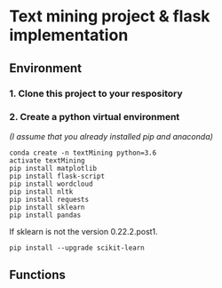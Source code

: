 # Text mining project & flask implementation

## Environment
### 1. Clone this project to your respository
### 2. Create a python virtual environment
*(I assume that you already installed pip and anaconda)*
```
conda create -n textMining python=3.6
activate textMining
pip install matplotlib
pip install flask-script
pip install wordcloud
pip install nltk
pip install requests
pip install sklearn
pip install pandas
```
If sklearn is not the version 0.22.2.post1.
```
pip install --upgrade scikit-learn
```

## Functions